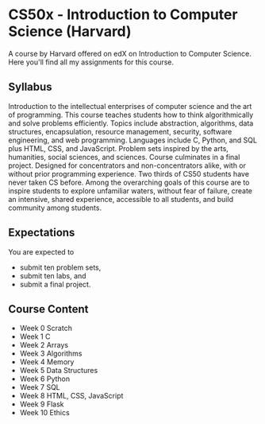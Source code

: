 # CS50x - Introduction to Computer Science (Harvard)
A course by Harvard offered on edX on Introduction to Computer Science.
Here you'll find all my assignments for this course.

## Syllabus
Introduction to the intellectual enterprises of computer science and the art of programming. This course teaches students how to think algorithmically and solve problems efficiently. Topics include abstraction, algorithms, data structures, encapsulation, resource management, security, software engineering, and web programming. Languages include C, Python, and SQL plus HTML, CSS, and JavaScript. Problem sets inspired by the arts, humanities, social sciences, and sciences. Course culminates in a final project. Designed for concentrators and non-concentrators alike, with or without prior programming experience. Two thirds of CS50 students have never taken CS before. Among the overarching goals of this course are to inspire students to explore unfamiliar waters, without fear of failure, create an intensive, shared experience, accessible to all students, and build community among students.

## Expectations
You are expected to
- submit ten problem sets,
- submit ten labs, and
- submit a final project.

## Course Content
- Week 0 Scratch
- Week 1 C
- Week 2 Arrays
- Week 3 Algorithms
- Week 4 Memory
- Week 5 Data Structures
- Week 6 Python
- Week 7 SQL
- Week 8 HTML, CSS, JavaScript
- Week 9 Flask
- Week 10 Ethics
